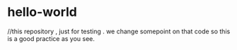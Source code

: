 # hello-world
//this repository , just for testing .
we change somepoint on that code so this is a good practice as you see.
